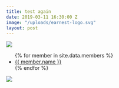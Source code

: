 ```yaml
---
title: test again
date: 2019-03-11 16:30:00 Z
image: "/uploads/earnest-logo.svg"
layout: post
---
```


<img src="/uploads/earnest-logo.svg">
<ul>
{% for member in site.data.members %}
<li>
<a href="https://github.com/{{ member.github }}">
{{ member.name }}
</a>
</li>
{% endfor %}
</ul>

<img src="{{ post['image'] }}">